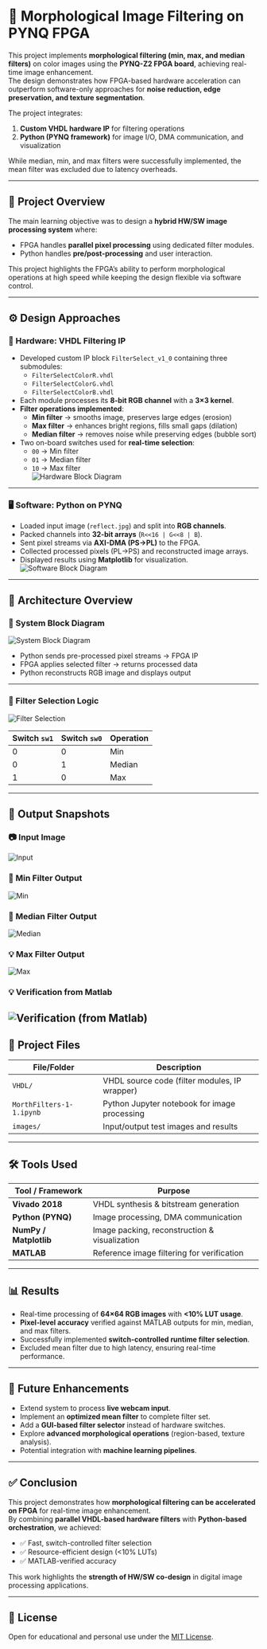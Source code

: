 # 🎨 Morphological Image Filtering on PYNQ FPGA

This project implements **morphological filtering (min, max, and median filters)** on color images using the **PYNQ-Z2 FPGA board**, achieving real-time image enhancement.  
The design demonstrates how FPGA-based hardware acceleration can outperform software-only approaches for **noise reduction, edge preservation, and texture segmentation**.  

The project integrates:  
1. **Custom VHDL hardware IP** for filtering operations  
2. **Python (PYNQ framework)** for image I/O, DMA communication, and visualization  

While median, min, and max filters were successfully implemented, the mean filter was excluded due to latency overheads.  

---

## 🧠 Project Overview

The main learning objective was to design a **hybrid HW/SW image processing system** where:  
- FPGA handles **parallel pixel processing** using dedicated filter modules.  
- Python handles **pre/post-processing** and user interaction.  

This project highlights the FPGA’s ability to perform morphological operations at high speed while keeping the design flexible via software control.  

---

## ⚙️ Design Approaches

### 🔧 Hardware: VHDL Filtering IP

- Developed custom IP block `FilterSelect_v1_0` containing three submodules:  
  - `FilterSelectColorR.vhdl`  
  - `FilterSelectColorG.vhdl`  
  - `FilterSelectColorB.vhdl`  
- Each module processes its **8-bit RGB channel** with a **3×3 kernel**.  
- **Filter operations implemented**:  
  - **Min filter** → smooths image, preserves large edges (erosion)  
  - **Max filter** → enhances bright regions, fills small gaps (dilation)  
  - **Median filter** → removes noise while preserving edges (bubble sort)  
- Two on-board switches used for **real-time selection**:  
  - `00` → Min filter  
  - `01` → Median filter  
  - `10` → Max filter  
![Hardware Block Diagram](https://github.com/VLSI-Shubh/Morphological-Image-Filtering-on-PYNQ-FPGA/blob/419d0e4cca2e53c5f4f26212dc5e29819e28c714/images/hardware%20block%20diagram.png)  
---

### 🖥️ Software: Python on PYNQ

- Loaded input image (`reflect.jpg`) and split into **RGB channels**.  
- Packed channels into **32-bit arrays** (`R<<16 | G<<8 | B`).  
- Sent pixel streams via **AXI-DMA (PS→PL)** to the FPGA.  
- Collected processed pixels (PL→PS) and reconstructed image arrays.  
- Displayed results using **Matplotlib** for visualization.  
![Software Block Diagram](https://github.com/VLSI-Shubh/Morphological-Image-Filtering-on-PYNQ-FPGA/blob/419d0e4cca2e53c5f4f26212dc5e29819e28c714/images/software%20block%20diagram.png)  
---

## 🧩 Architecture Overview

### 🧭 System Block Diagram
![System Block Diagram](https://github.com/VLSI-Shubh/Morphological-Image-Filtering-on-PYNQ-FPGA/blob/419d0e4cca2e53c5f4f26212dc5e29819e28c714/images/schematic.png)  

- Python sends pre-processed pixel streams → FPGA IP  
- FPGA applies selected filter → returns processed data  
- Python reconstructs RGB image and displays output  

---

### 🔁 Filter Selection Logic
![Filter Selection](https://github.com/VLSI-Shubh/Morphological-Image-Filtering-on-PYNQ-FPGA/blob/d7d0a722a6d87ce8659386d8c5e3ae0e81111da5/images/filter%20selection%20logic.png)  

| Switch `sw1` | Switch `sw0` | Operation |
|--------------|--------------|-----------|
| 0            | 0            | Min       |
| 0            | 1            | Median    |
| 1            | 0            | Max       |

---

## 🔬 Output Snapshots

### 📷 Input Image
![Input](https://github.com/VLSI-Shubh/Morphological-Image-Filtering-on-PYNQ-FPGA/blob/d7d0a722a6d87ce8659386d8c5e3ae0e81111da5/images/input%20Image.jpeg)  

### 🔎 Min Filter Output
![Min](https://github.com/VLSI-Shubh/Morphological-Image-Filtering-on-PYNQ-FPGA/blob/d7d0a722a6d87ce8659386d8c5e3ae0e81111da5/images/Min.jpeg)  

### 🧮 Median Filter Output
![Median](https://github.com/VLSI-Shubh/Morphological-Image-Filtering-on-PYNQ-FPGA/blob/d7d0a722a6d87ce8659386d8c5e3ae0e81111da5/images/Median.jpeg)  

### 💡 Max Filter Output
![Max](https://github.com/VLSI-Shubh/Morphological-Image-Filtering-on-PYNQ-FPGA/blob/d7d0a722a6d87ce8659386d8c5e3ae0e81111da5/images/Max.jpeg)  

### 💡 Verification from Matlab
![Verification (from Matlab)](https://github.com/VLSI-Shubh/Morphological-Image-Filtering-on-PYNQ-FPGA/blob/935d42752c23a625714e7765272f9e601c4ba141/images/matlab%20output.png)  
---

## 📁 Project Files

| File/Folder            | Description |
|------------------------|-------------|
| `VHDL/`                | VHDL source code (filter modules, IP wrapper) |
| `MorthFilters-1-1.ipynb`   | Python Jupyter notebook for image processing |
| `images/`              | Input/output test images and results |

---

## 🛠️ Tools Used

| Tool / Framework       | Purpose |
|------------------------|---------|
| **Vivado 2018**        | VHDL synthesis & bitstream generation |
| **Python (PYNQ)**      | Image processing, DMA communication |
| **NumPy / Matplotlib** | Image packing, reconstruction & visualization |
| **MATLAB**             | Reference image filtering for verification |

---

## 📊 Results

- Real-time processing of **64×64 RGB images** with **<10% LUT usage**.  
- **Pixel-level accuracy** verified against MATLAB outputs for min, median, and max filters.  
- Successfully implemented **switch-controlled runtime filter selection**.  
- Excluded mean filter due to high latency, ensuring real-time performance.  

---

## 🚀 Future Enhancements

- Extend system to process **live webcam input**.  
- Implement an **optimized mean filter** to complete filter set.  
- Add a **GUI-based filter selector** instead of hardware switches.  
- Explore **advanced morphological operations** (region-based, texture analysis).  
- Potential integration with **machine learning pipelines**.  

---

## ✅ Conclusion

This project demonstrates how **morphological filtering can be accelerated on FPGA** for real-time image enhancement.  
By combining **parallel VHDL-based hardware filters** with **Python-based orchestration**, we achieved:  

- ✅ Fast, switch-controlled filter selection  
- ✅ Resource-efficient design (<10% LUTs)  
- ✅ MATLAB-verified accuracy  

This work highlights the **strength of HW/SW co-design** in digital image processing applications.  

---

## 📝 License

Open for educational and personal use under the [MIT License](https://github.com/VLSI-Shubh/Morphological-Image-Filtering-on-PYNQ-FPGA/blob/148607d639a483a29600fda4e68388c838aca323/License.txt).  


